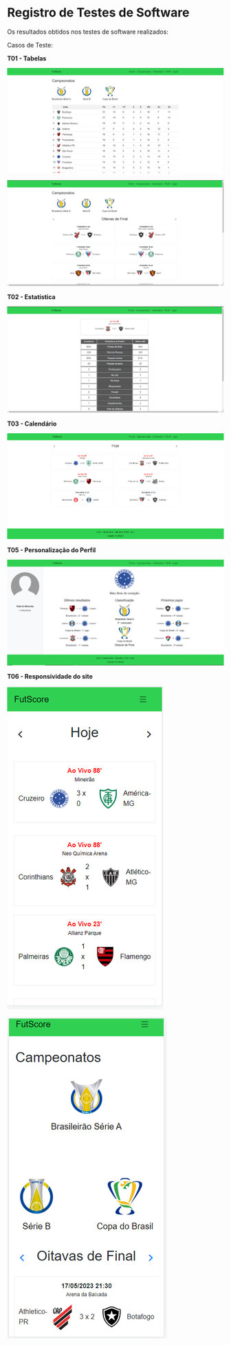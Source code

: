 # Registro de Testes de Software

Os resultados obtidos nos testes de software realizados:

Casos de Teste:

**T01 - Tabelas**

![Homepage](img/tabelaA11.png)

![Homepage](img/CopaBrasil11.png)

**T02 - Estatística** 

![Homepage](img/Estatistica11.png)

**T03 - Calendário**

![Homepage](img/Calendario11.png)

**T05 - Personalização do Perfil**

![Homepage](img/Perfilteste1.png)

**T06 - Responsividade do site**

![Homepage](img/Rcalendario.png)

![Homepage](img/RtabelaCopa.png)
